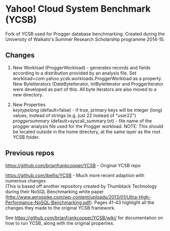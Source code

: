 Yahoo! Cloud System Benchmark (YCSB)
====================================

Fork of YCSB used for Progger database benchmarking. Created during the University of Waikato's Summer Research Scholarship programme 2014-15.

Changes
-----

1. New Workload (ProggerWorkload) - generates records and fields according to a distribution provided by an analysis file. Set workload=com.yahoo.ycsb.workloads.ProggerWorkload as a property.
  New ByteIterators (DateByteIterator, IntByteIterator and ProggerIterator were developed as part of this. All byte iterators are also moved to a new directory.
  
2. New Properties  
  _keytypelong_ (default=false) - if true, primary keys will be integer (long) values, instead of strings (e.g. just 22 instead of "user22")  
  _proggersummary_ (default=syscall_summary.txt) - file name of the progger analysis file used for the Progger workload. NOTE: This should be located outside in the home directory, at the same layer as the root YCSB folder.  

Previous repos
-----
https://github.com/brianfrankcooper/YCSB - Original YCSB repo  
  
https://github.com/jbellis/YCSB - Much more recent adaption with numerous changes  
(This is based off another repository created by Thumbtack Technology during their NoSQL Benchmarking white paper (http://www.aerospike.com/wp-content/uploads/2013/01/Ultra-High-Performance-NoSQL-Benchmarking.pdf). Pages 41-43 highlight all the changes they made to the original YCSB framework.

See https://github.com/brianfrankcooper/YCSB/wiki/ for documentation on how to run YCSB, along with the original properties.
